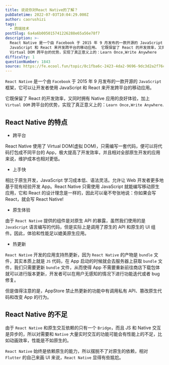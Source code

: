 ```yaml
---
title: 说说你对React Native的了解？
pubDatetime: 2022-07-03T10:04:29.000Z
author: caorushizi
tags:
  - 跨端技术
postSlug: 6a4a6b005015741226288e65a56e78f7
description: >-
  React Native 是一个由 Facebook 于 2015 年 9 月发布的一款开源的 JavaScript 框架，它可以让开发者使用
  JavaScript 和 React 来开发跨平台的移动应用。 它既保留了 React 的开发效率，又同时拥有 Native 应用的良好体验，加上
  Virtual DOM 跨平台的优势，实现了真正意义上的：Learn Once,Write Anywhere
difficulty: 1
questionNumber: 1843
source: https://fe.ecool.fun/topic/8c1fba6c-2423-4da2-9696-9dc3d2a2f76c
---
```


`React Native` 是一个由 `Facebook` 于 2015 年 9 月发布的一款开源的 `JavaScript` 框架，它可以让开发者使用 JavaScript 和 React 来开发跨平台的移动应用。

它既保留了 React 的开发效率，又同时拥有 Native 应用的良好体验，加上 `Virtual DOM` 跨平台的优势，实现了真正意义上的：`Learn Once,Write Anywhere`.

## React Native 的特点

- 跨平台

React Native 使用了 Virtual DOM(虚拟 DOM)，只需编写一套代码，便可以将代码打包成不同平台的 App，极大提高了开发效率，并且相对全部原生开发的应用来说，维护成本也相对更低。

- 上手快

相比于原生开发，JavaScript 学习成本低、语法灵活。允许让 Web 开发者更多地基于现有经验开发 App。React Native 只需使用 JavaScript 就能编写移动原生应用，它和 React 的设计理念是一样的，因此可以毫不夸张地说：你如果会写 React，就会写 React Native!

- 原生体验

由于 `React Native` 提供的组件是对原生 API 的暴露，虽然我们使用的是 `JavaScript` 语言编写的代码，但是实际上是调用了原生的 API 和原生的 UI 组件。因此，体验和性能足以媲美原生应用。

- 热更新

`React Native` 开发的应用支持热更新，因为 `React Native` 的产物是 `bundle` 文件，其实本质上就是 `JS` 代码，在 App 启动的时候就会去服务器上获取 `bundle` 文件，我们只需要更新 `bundle` 文件，从而使得 App 不需要重新前往商店下载包体就可以进行版本更新，开发者可以在用户无感知的情况下进行功能迭代或者 bug 修复。

但是值得注意的是，AppStore 禁止热更新的功能中有调用私有 API、篡改原生代码和改变 App 的行为。

## React Native 的不足

由于 `React Native` 和原生交互依赖的只有一个 `Bridge`，而且 JS 和 Native 交互是异步的，所以对需要和 `Native` 大量实时交互的功能可能会有性能上的不足，比如动画效率，性能是不如原生的。

`React Native` 始终是依赖原生的能力，所以摆脱不了对原生的依赖，相对 `Flutter` 的自己来画 UI 来说，`React Native` 显得有些尴尬。

